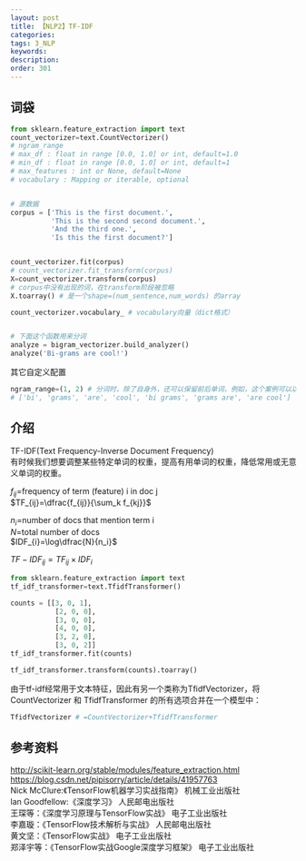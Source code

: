 ```yaml
---
layout: post
title: 【NLP2】TF-IDF
categories:
tags: 3_NLP
keywords:
description:
order: 301
---
```

## 词袋
```py
from sklearn.feature_extraction import text
count_vectorizer=text.CountVectorizer()
# ngram_range
# max_df : float in range [0.0, 1.0] or int, default=1.0
# min_df : float in range [0.0, 1.0] or int, default=1
# max_features : int or None, default=None
# vocabulary : Mapping or iterable, optional


# 源数据
corpus = ['This is the first document.',
          'This is the second second document.',
          'And the third one.',
          'Is this the first document?']


count_vectorizer.fit(corpus)
# count_vectorizer.fit_transform(corpus)
X=count_vectorizer.transform(corpus)
# corpus中没有出现的词，在transform阶段被忽略
X.toarray() # 是一个shape=(num_sentence,num_words) 的array

count_vectorizer.vocabulary_ # vocabulary向量（dict格式）


# 下面这个函数用来分词
analyze = bigram_vectorizer.build_analyzer()
analyze('Bi-grams are cool!')
```
其它自定义配置
```py
ngram_range=(1, 2) # 分词时，除了自身外，还可以保留前后单词，例如，这个案例可以以这个为词典：
# ['bi', 'grams', 'are', 'cool', 'bi grams', 'grams are', 'are cool']
```

## 介绍
TF-IDF(Text Frequency-Inverse Document Frequency)   
有时候我们想要调整某些特定单词的权重，提高有用单词的权重，降低常用或无意义单词的权重。  


$f_{ij}=$frequency of term (feature) i in doc j  
$TF_{ij}=\dfrac{f_{ij}}{\sum_k f_{kj}}$  


$n_i=$number of docs that mention term i  
$N=$total number of docs  
$IDF_{i}=\log\dfrac{N}{n_i}$  


$TF-IDF_{ij}=TF_{ij}\times IDF_i$  


```py
from sklearn.feature_extraction import text
tf_idf_transformer=text.TfidfTransformer()

counts = [[3, 0, 1],
           [2, 0, 0],
           [3, 0, 0],
           [4, 0, 0],
           [3, 2, 0],
           [3, 0, 2]]
tf_idf_transformer.fit(counts)

tf_idf_transformer.transform(counts).toarray()
```
由于tf-idf经常用于文本特征，因此有另一个类称为TfidfVectorizer，将 CountVectorizer 和 TfidfTransformer 的所有选项合并在一个模型中：
```py
TfidfVectorizer # =CountVectorizer+TfidfTransformer
```


## 参考资料
http://scikit-learn.org/stable/modules/feature_extraction.html  
https://blog.csdn.net/pipisorry/article/details/41957763  
Nick McClure:《TensorFlow机器学习实战指南》 机械工业出版社  
lan Goodfellow:《深度学习》 人民邮电出版社  
王琛等：《深度学习原理与TensorFlow实战》 电子工业出版社  
李嘉璇：《TensorFlow技术解析与实战》 人民邮电出版社  
黄文坚：《TensorFlow实战》 电子工业出版社  
郑泽宇等：《TensorFlow实战Google深度学习框架》 电子工业出版社
